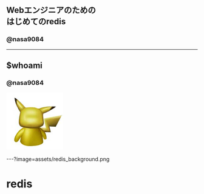 ## Webエンジニアのための<br>はじめてのredis
### @nasa9084

---

## $whoami
### @nasa9084
![ICON](assets/pika.jpg)

---?image=assets/redis_background.png

# redis
